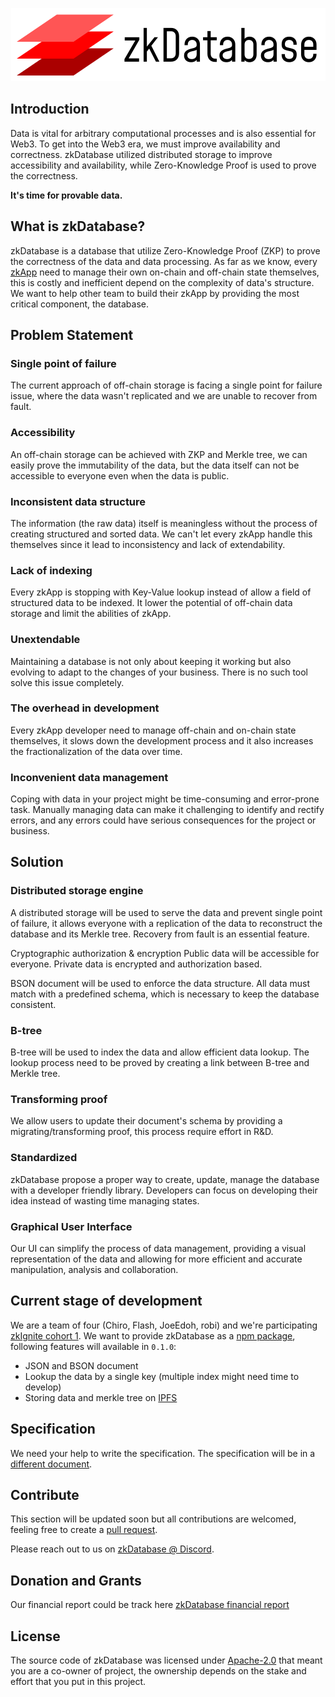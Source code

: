 <p align="center">
    <img src="./assets/zkdatabase.png" alt="Zero-Knowledge Database">
</p>

## Introduction

Data is vital for arbitrary computational processes and is also essential for Web3. To get into the Web3 era, we must improve availability and correctness. zkDatabase utilized distributed storage to improve accessibility and availability, while Zero-Knowledge Proof is used to prove the correctness.

**It's time for provable data.**

## What is zkDatabase?

zkDatabase is a database that utilize Zero-Knowledge Proof (ZKP) to prove the correctness of the data and data processing. As far as we know, every [zkApp](https://minaprotocol.com/zkapps) need to manage their own on-chain and off-chain state themselves, this is costly and inefficient depend on the complexity of data's structure. We want to help other team to build their zkApp by providing the most critical component, the database.

## Problem Statement

### Single point of failure

The current approach of off-chain storage is facing a single point for failure issue, where the data wasn't replicated and we are unable to recover from fault.

### Accessibility

An off-chain storage can be achieved with ZKP and Merkle tree, we can easily prove the immutability of the data, but the data itself can not be accessible to everyone even when the data is public.

### Inconsistent data structure

The information (the raw data) itself is meaningless without the process of creating structured and sorted data. We can't let every zkApp handle this themselves since it lead to inconsistency and lack of extendability.

### Lack of indexing

Every zkApp is stopping with Key-Value lookup instead of allow a field of structured data to be indexed. It lower the potential of off-chain data storage and limit the abilities of zkApp.

### Unextendable

Maintaining a database is not only about keeping it working but also evolving to adapt to the changes of your business. There is no such tool solve this issue completely.


### The overhead in development

Every zkApp developer need to manage off-chain and on-chain state themselves, it slows down the development process and it also increases the fractionalization of the data over time.

### Inconvenient data management

Coping with data in your project might be time-consuming and error-prone task. Manually managing data can make it challenging to identify and rectify errors, and any errors could have serious consequences for the project or business. 

## Solution

### Distributed storage engine

A distributed storage will be used to serve the data and prevent single point of failure, it allows everyone with a replication of the data to reconstruct the database and its Merkle tree. Recovery from fault is an essential feature.

Cryptographic authorization & encryption Public data will be accessible for everyone. Private data is encrypted and authorization based. 

BSON document will be used to enforce the data structure. All data must match with a predefined schema, which is necessary to keep the database consistent.

### B-tree

B-tree will be used to index the data and allow efficient data  lookup. The lookup process need to be proved by creating a link between B-tree and Merkle tree.

### Transforming proof

We allow users to update their document's schema by providing a migrating/transforming proof, this process require effort in R&D.

### Standardized

zkDatabase propose a proper way to create, update, manage the database  with a developer friendly library. Developers can focus on developing their idea instead of wasting time managing states.

### Graphical User Interface

Our UI can simplify the process of data management, providing a visual representation of the data and allowing for more efficient and accurate manipulation, analysis and collaboration.

## Current stage of development

We are a team of four (Chiro, Flash, JoeEdoh, robi) and we're participating [zkIgnite cohort 1](https://minaprotocol.com/blog/zkignite-cohort-1-program-overview). We want to provide zkDatabase as a [npm package](https://www.npmjs.com/package/zkdatabase), following features will available in `0.1.0`:

- JSON and BSON document
- Lookup the data by a single key (multiple index might need time to develop)
- Storing data and merkle tree on [IPFS](https://ipfs.tech/)

## Specification

We need your help to write the specification. The specification will be in a [different document](./specs/README.md).

## Contribute

This section will be updated soon but all contributions are welcomed, feeling free to create a [pull request](https://github.com/orochi-network/zkDatabase/pulls).

Please reach out to us on [zkDatabase @ Discord](https://discord.com/channels/1069494820386635796/1069500366145724476).

## Donation and Grants

Our financial report could be track here [zkDatabase financial report](https://docs.google.com/spreadsheets/d/14R24hdgQGp9RdkOmjAM_l3ZQiZXsbxXD06KjZ3a8Ct0/edit?usp=sharing)

## License

The source code of zkDatabase was licensed under [Apache-2.0](./LICENSE) that meant you are a co-owner of project, the ownership depends on the stake and effort that you put in this project.
